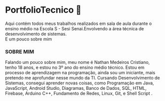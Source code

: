 # PortfolioTecnico 📖
Aqui contém todos meus trabalhos realizados em sala de aula durante o ensino médio na Escola S - Sesi Senai.Envolvendo a área técnica de desenvolvimento de sistemas.  
E um pouco sobre mim
### SOBRE MIM 
Falando um pouco sobre mim, meu nome é Nathan Medeiros Cristiano, tenho 18 anos, e estou no 3º ano do ensino médio técnico. Estou em processo de aprendizagem na programação, ainda sou um iniciante, mais pretendo me aprofundar nesse mundo da TI. Cursando Desenvolvimento de Sistemas, consegui aprender novas coisas, como Programação em Java, JavaScript, Android Studio, Diagramas, Banco de Dados, SQL, HTML, Firebase,  Arduino C++, Fundamento de Redes, Linux, Git, e Shell Script . 


            
          


